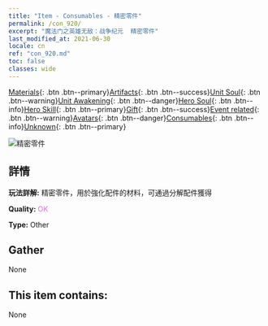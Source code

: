 ```yaml
---
title: "Item - Consumables - 精密零件"
permalink: /con_920/
excerpt: "魔法门之英雄无敌：战争纪元  精密零件"
last_modified_at: 2021-06-30
locale: cn
ref: "con_920.md"
toc: false
classes: wide
---
```

 [Materials](/ItemsCN/){: .btn .btn--primary}[Artifacts](/ItemsCN/Artifacts/){: .btn .btn--success}[Unit Soul](/ItemsCN/UnitSoul/){: .btn .btn--warning}[Unit Awakening](/ItemsCN/UnitAwakening/){: .btn .btn--danger}[Hero Soul](/ItemsCN/HeroSoul/){: .btn .btn--info}[Hero Skill](/ItemsCN/HeroSkill/){: .btn .btn--primary}[Gift](/ItemsCN/Gift/){: .btn .btn--success}[Event related](/ItemsCN/Events/){: .btn .btn--warning}[Avatars](/ItemsCN/Avatars/){: .btn .btn--danger}[Consumables](/ItemsCN/Consumables/){: .btn .btn--info}[Unknown](/ItemsCN/Unknown/){: .btn .btn--primary}

 ![精密零件](/images/t/i_40008.png)

## 詳情
 **玩法詳解:** 精密零件，用於強化配件的材料，可通過分解配件獲得

 **Quality:** <span style="color: #DA70D6">OK</span>

 **Type:** Other

## Gather

  None

## This item contains:

  None

